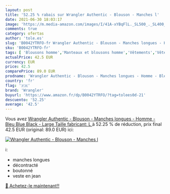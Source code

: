 ```yaml
---
layout: post
title: '52.25 % rabais sur Wrangler Authentic - Blouson - Manches l'
date: 2021-06-30 18:03:17
image: 'https://m.media-amazon.com/images/I/41A-xYBqFlL._SL500_._SL400_.jpg'
comments: true
category: ofertas
author: 'tole.es'
slug: 'B0042YTRFO-fr Wrangler Authentic - Blouson - Manches longues - Homme -...'
sku: 'B0042YTRFO-fr'
tags: [ 'Blousons homme','Manteaux et blousons homme','Vêtements','Vêtements homme','wrangler', ]
actualPrice: 42.5 EUR
currency: EUR
price: 42.5
comparePrice: 89.0 EUR
prodname: 'Wrangler Authentic - Blouson - Manches longues - Homme - Bleu  Blue Black  - Large  Taille fabricant: L '
country: 'fr'
flag: '🇫🇷'
brand: 'Wrangler'
buyurl: 'https://www.amazon.fr/dp/B0042YTRFO/?tag=tolees0d-21'
descuento: '52.25'
average: '42.5'
---
```


Vous avez [Wrangler Authentic - Blouson - Manches longues - Homme - Bleu  Blue Black  - Large  Taille fabricant: L ](https://www.amazon.fr/dp/B0042YTRFO/?tag=tolees0d-21)  à  52.25 % de réduction, prix final  42.5 EUR (original: 89.0 EUR) ici:

[![Wrangler Authentic - Blouson - Manches l](https://m.media-amazon.com/images/I/41A-xYBqFlL._SL500_._SL400_.jpg)](https://www.amazon.fr/dp/B0042YTRFO/?tag=tolees0d-21)

ℹ️:

- manches longues
- décontracté
- boutonné
- veste en jean

[🛒 Achetez-le maintenant!!](https://www.amazon.fr/dp/B0042YTRFO/?tag=tolees0d-21)
